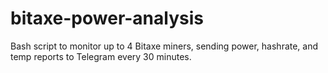 # bitaxe-power-analysis
Bash script to monitor up to 4 Bitaxe miners, sending power, hashrate, and temp reports to Telegram every 30 minutes.
